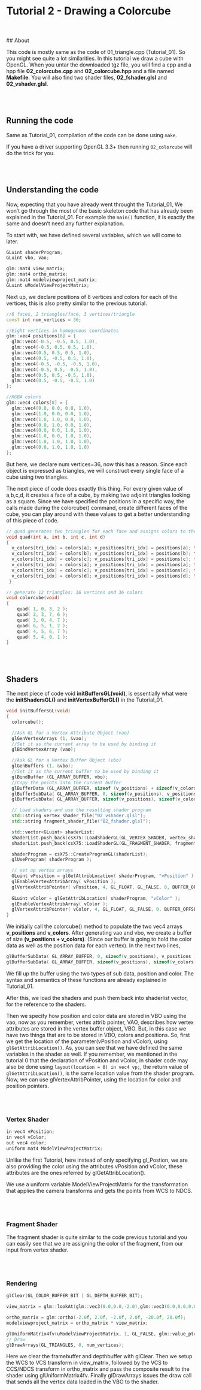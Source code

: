 # Tutorial 2 - Drawing a Colorcube

<br>
<br>
## About

This code is mostly same as the code of 01_triangle.cpp (Tutorial_01). So
you might see quite a lot similarities.
In this tutorial we draw a cube with OpenGL. When you untar the downloaded tgz file, you will find a cpp and a hpp file **02_colorcube.cpp** and **02_colorcube.hpp** and a file named **Makefile**. You will also find two shader files, **02_fshader.glsl** and **02_vshader.glsl**.

<br>
<br>

## Running the code

Same as Tutorial_01, compilation of the code can be done using `make`.

If you have a driver supporting OpenGL 3.3+ then running `02_colorcube` will do the trick for you. 

<br>
<br>

## Understanding the code

Now, expecting that you have already went throught the Tutorial_01, We won’t go through the most of the basic skeleton code that has already been explained in the Tutorial_01. For example the ```main()``` function, it is exactly the same and doesn’t need any further explanation.

To start with, we have defined several variables, which we will come to later.

```cpp
GLuint shaderProgram;
GLuint vbo, vao;

glm::mat4 view_matrix;
glm::mat4 ortho_matrix;
glm::mat4 modelviewproject_matrix;
GLuint uModelViewProjectMatrix;
```

Next up, we declare positions of 8 vertices and colors for each of the
vertices, this is also pretty similar to the previous tutorial.

```cpp
//6 faces, 2 triangles/face, 3 vertices/triangle
const int num_vertices = 36;

//Eight vertices in homogenous coordinates
glm::vec4 positions[8] = {
  glm::vec4(-0.5, -0.5, 0.5, 1.0),
  glm::vec4(-0.5, 0.5, 0.5, 1.0),
  glm::vec4(0.5, 0.5, 0.5, 1.0),
  glm::vec4(0.5, -0.5, 0.5, 1.0),
  glm::vec4(-0.5, -0.5, -0.5, 1.0),
  glm::vec4(-0.5, 0.5, -0.5, 1.0),
  glm::vec4(0.5, 0.5, -0.5, 1.0),
  glm::vec4(0.5, -0.5, -0.5, 1.0)
};

//RGBA colors
glm::vec4 colors[8] = {
  glm::vec4(0.0, 0.0, 0.0, 1.0),
  glm::vec4(1.0, 0.0, 0.0, 1.0),
  glm::vec4(1.0, 1.0, 0.0, 1.0),
  glm::vec4(0.0, 1.0, 0.0, 1.0),
  glm::vec4(0.0, 0.0, 1.0, 1.0),
  glm::vec4(1.0, 0.0, 1.0, 1.0),
  glm::vec4(1.0, 1.0, 1.0, 1.0),
  glm::vec4(0.0, 1.0, 1.0, 1.0)
};
```

But here, we declare num vertices=36, now this has a reason. Since each object is expressed as triangles, we will construct every single face of a cube using two triangles.

The next piece of code does exactly this thing. For every given value of a,b,c,d, it creates a face of a cube, by making two adjoint triangles looking as a square. Since we have specified the positions in a specific way, the calls made during the colorcube() command, create different faces of the cube, you can play around with these values to get a better understanding of this piece of code.

```cpp
// quad generates two triangles for each face and assigns colors to the vertices
void quad(int a, int b, int c, int d)
{
  v_colors[tri_idx] = colors[a]; v_positions[tri_idx] = positions[a]; tri_idx++;
  v_colors[tri_idx] = colors[b]; v_positions[tri_idx] = positions[b]; tri_idx++;
  v_colors[tri_idx] = colors[c]; v_positions[tri_idx] = positions[c]; tri_idx++;
  v_colors[tri_idx] = colors[a]; v_positions[tri_idx] = positions[a]; tri_idx++;
  v_colors[tri_idx] = colors[c]; v_positions[tri_idx] = positions[c]; tri_idx++;
  v_colors[tri_idx] = colors[d]; v_positions[tri_idx] = positions[d]; tri_idx++;
 }

// generate 12 triangles: 36 vertices and 36 colors
void colorcube(void)
{
    quad( 1, 0, 3, 2 );
    quad( 2, 3, 7, 6 );
    quad( 3, 0, 4, 7 );
    quad( 6, 5, 1, 2 );
    quad( 4, 5, 6, 7 );
    quad( 5, 4, 0, 1 );
}
```

<br>
<br>

## Shaders

The next piece of code void **initBuffersGL(void)**, is essentially what were the **initShadersGL()** and **initVertexBufferGL()** in the Tutorial_01.

```cpp
void initBuffersGL(void)
{
  colorcube();

  //Ask GL for a Vertex Attribute Object (vao)
  glGenVertexArrays (1, &vao);
  //Set it as the current array to be used by binding it
  glBindVertexArray (vao);

  //Ask GL for a Vertex Buffer Object (vbo)
  glGenBuffers (1, &vbo);
  //Set it as the current buffer to be used by binding it
  glBindBuffer (GL_ARRAY_BUFFER, vbo);
  //Copy the points into the current buffer
  glBufferData (GL_ARRAY_BUFFER, sizeof (v_positions) + sizeof(v_colors), NULL, GL_STATIC_DRAW);
  glBufferSubData( GL_ARRAY_BUFFER, 0, sizeof(v_positions), v_positions );
  glBufferSubData( GL_ARRAY_BUFFER, sizeof(v_positions), sizeof(v_colors), v_colors );

  // Load shaders and use the resulting shader program
  std::string vertex_shader_file("02_vshader.glsl");
  std::string fragment_shader_file("02_fshader.glsl");

  std::vector<GLuint> shaderList;
  shaderList.push_back(csX75::LoadShaderGL(GL_VERTEX_SHADER, vertex_shader_file));
  shaderList.push_back(csX75::LoadShaderGL(GL_FRAGMENT_SHADER, fragment_shader_file));

  shaderProgram = csX75::CreateProgramGL(shaderList);
  glUseProgram( shaderProgram );

  // set up vertex arrays
  GLuint vPosition = glGetAttribLocation( shaderProgram, "vPosition" );
  glEnableVertexAttribArray( vPosition );
  glVertexAttribPointer( vPosition, 4, GL_FLOAT, GL_FALSE, 0, BUFFER_OFFSET(0) );
  
  GLuint vColor = glGetAttribLocation( shaderProgram, "vColor" ); 
  glEnableVertexAttribArray( vColor );
  glVertexAttribPointer( vColor, 4, GL_FLOAT, GL_FALSE, 0, BUFFER_OFFSET(sizeof(v_positions)) );
}
```

We initially call the colorcube() method to populate the two vec4 arrays
**v_positions** and **v_colors**. After generating vao and vbo, we create a buffer of size **(v_positions + v_colors)**. (Since our buffer is going to hold the color data as well as the position data for each vertex). In the next two lines,

```cpp
glBufferSubData( GL_ARRAY_BUFFER, 0, sizeof(v_positions), v_positions );
glBufferSubData( GL_ARRAY_BUFFER, sizeof(v_positions), sizeof(v_colors), v_colors );
```

We fill up the buffer using the two types of sub data, position and color. The syntax and semantics of these functions are already explained in Tutorial_01.

After this, we load the shaders and push them back into shaderlist vector, for the reference to the shaders.

Then we specify how position and color data are stored in VBO using the vao, now as you remember, vertex attrib pointer, VAO, describes how vertex attributes are stored in the vertex buffer object, VBO. But, in this case we have two things that are to be stored in VBO, colors and positions. So, first we get the location of the parameter(vPosition and vColor), using `glGetAttribLocation()`. As, you can see that we have defined the same variables in the shader as well. If you remember, we mentioned in the tutorial 0 that the declaration of vPosition and vColor, in shader code may also be done using `layout(location = 0) in vec4 vp;`, the return value of `glGetAttribLocation()`, is the same location value from the shader program. Now, we can use glVertexAttribPointer, using the location for color and position pointers.

<br>
<br>

### Vertex Shader

```cpp
in vec4 vPosition;
in vec4 vColor;
out vec4 color;
uniform mat4 ModelViewProjectMatrix;
```

Unlike the first Tutorial, here instead of only specifying gl_Postion, we are
also providing the color using the attributes vPosition and vColor, these
attributes are the ones referred by glGetAttribLocation().

We use a uniform variable ModelViewProjectMatrix for the transformation that applies the camera transforms and gets the points from WCS to NDCS.

<br>
<br>

### Fragment Shader

The fragment shader is quite similar to the code previous tutorial and you can easily see that we are assigning the color of the fragment, from our input from vertex shader.

<br>
<br>

### Rendering
```cpp
glClear(GL_COLOR_BUFFER_BIT | GL_DEPTH_BUFFER_BIT);

view_matrix = glm::lookAt(glm::vec3(0.0,0.0,-2.0),glm::vec3(0.0,0.0,0.0),glm::vec3(0.0,1.0,0.0));

ortho_matrix = glm::ortho(-2.0f, 2.0f, -2.0f, 2.0f, -20.0f, 20.0f);
modelviewproject_matrix = ortho_matrix * view_matrix;

glUniformMatrix4fv(uModelViewProjectMatrix, 1, GL_FALSE, glm::value_ptr(modelviewproject_matrix));
// Draw 
glDrawArrays(GL_TRIANGLES, 0, num_vertices);
```

Here we clear the framebuffer and depthbuffer with glClear. Then we setup the WCS to VCS transform in view_matrix, followed by the VCS to CCS/NDCS transform in ortho_matrix and pass the composite result to the shader using glUniformMatrix4fv. Finally glDrawArrays issues the draw call that sends all the vertex data loaded in the VBO to the shader.


